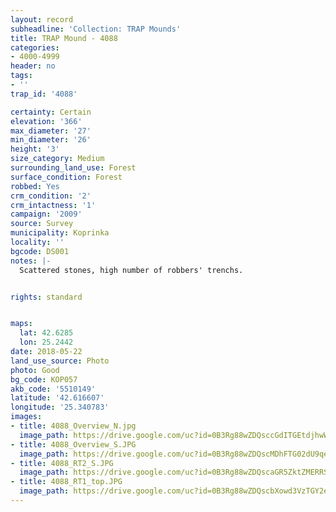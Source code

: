 ```yaml
---
layout: record
subheadline: 'Collection: TRAP Mounds'
title: TRAP Mound - 4088
categories:
- 4000-4999
header: no
tags:
- ''
trap_id: '4088'

certainty: Certain
elevation: '366'
max_diameter: '27'
min_diameter: '26'
height: '3'
size_category: Medium
surrounding_land_use: Forest
surface_condition: Forest
robbed: Yes
crm_condition: '2'
crm_intactness: '1'
campaign: '2009'
source: Survey
municipality: Koprinka
locality: ''
bgcode: DS001
notes: |-
  Scattered stones, high number of robbers' trenchs.


rights: standard


maps:
  lat: 42.6285
  lon: 25.2442
date: 2018-05-22
land_use_source: Photo
photo: Good
bg_code: КОР057
akb_code: '5510149'
latitude: '42.616607'
longitude: '25.340783'
images:
- title: 4088_Overview_N.jpg
  image_path: https://drive.google.com/uc?id=0B3Rg88wZDQsccGdITGEtdjhwWG8
- title: 4088_Overview_S.JPG
  image_path: https://drive.google.com/uc?id=0B3Rg88wZDQscMDhFTG02dU9qeEk
- title: 4088_RT2_S.JPG
  image_path: https://drive.google.com/uc?id=0B3Rg88wZDQscaGR5ZktZMERRSUk
- title: 4088_RT1_top.JPG
  image_path: https://drive.google.com/uc?id=0B3Rg88wZDQscbXowd3VzTGY2eVk
---
```

